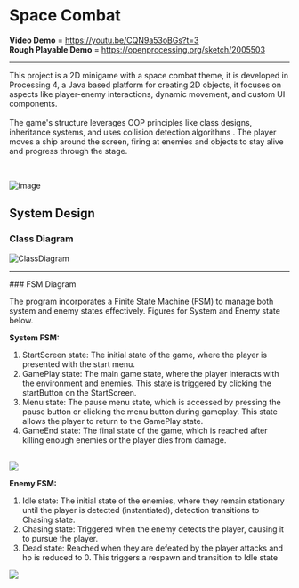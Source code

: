 # Space Combat

**Video Demo** = https://youtu.be/CQN9a53oBGs?t=3 <br>
**Rough Playable Demo** = https://openprocessing.org/sketch/2005503
<hr>

<p>This project is a 2D minigame with a space combat theme, it is developed in Processing 4, a Java based platform for creating 2D objects, it focuses on aspects like player-enemy interactions, dynamic movement, and custom UI components. <br><br> The game's structure leverages OOP principles like class designs, inheritance systems, and uses collision detection algorithms . The player moves a ship around the screen, firing at enemies and objects to stay alive and progress through the stage.
</p>
<br>

![image](https://github.com/James-Pitt-dev/SpaceCombat/assets/39842510/8adc9057-3ef3-46f0-a275-ab8fc401d7f1)

## System Design
### Class Diagram
![ClassDiagram](https://github.com/James-Pitt-dev/SpaceCombat/assets/39842510/417a31e7-0ae2-4c03-b9d9-89c05518bc6e)
<hr>
### FSM Diagram
<p>The program incorporates a Finite State Machine (FSM) to manage both system and enemy states effectively. Figures for System and Enemy state below.</p>
<p>
<b>System FSM:</b>
  <ol>
    <li>StartScreen state: The initial state of the game, where the player is presented with the start menu.</li>
    <li>GamePlay state: The main game state, where the player interacts with the environment and enemies. This state is triggered by clicking the startButton on the StartScreen.</li>
    <li>Menu state: The pause menu state, which is accessed by pressing the pause button or clicking the menu button during gameplay. This state allows the player to return to the GamePlay state.</li>
    <li>GameEnd state: The final state of the game, which is reached after killing enough enemies or the player dies from damage.</li>
  </ol>
  <br>
  <img src="https://github.com/James-Pitt-dev/SpaceCombat/assets/39842510/07822818-9adb-4106-8cdc-734436411591"></img>
</p>
<p>
<b>Enemy FSM:</b>
  <ol>
    <li>Idle state: The initial state of the enemies, where they remain stationary until the player is detected (instantiated), detection transitions to Chasing state.</li>
    <li>Chasing state: Triggered when the enemy detects the player, causing it to pursue the player.</li>
    <li>Dead state: Reached when they are defeated by the player attacks and hp is reduced to 0. This triggers a respawn and transition to Idle state</li>
  </ol>
</p>
<img src="https://github.com/James-Pitt-dev/SpaceCombat/assets/39842510/4c663d00-2bab-4cc9-a45c-dbbff12c2ad2"></img>

